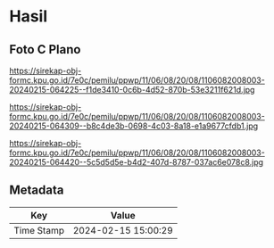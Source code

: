 # Hasil

## Foto C Plano

https://sirekap-obj-formc.kpu.go.id/7e0c/pemilu/ppwp/11/06/08/20/08/1106082008003-20240215-064225--f1de3410-0c6b-4d52-870b-53e3211f621d.jpg

https://sirekap-obj-formc.kpu.go.id/7e0c/pemilu/ppwp/11/06/08/20/08/1106082008003-20240215-064309--b8c4de3b-0698-4c03-8a18-e1a9677cfdb1.jpg

https://sirekap-obj-formc.kpu.go.id/7e0c/pemilu/ppwp/11/06/08/20/08/1106082008003-20240215-064420--5c5d5d5e-b4d2-407d-8787-037ac6e078c8.jpg


## Metadata

| Key        | Value               |
| ---------- | ------------------- |
| Time Stamp | 2024-02-15 15:00:29 |



